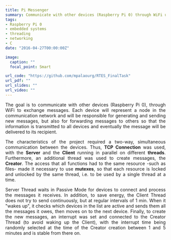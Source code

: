 ```yaml
---
title: Pi Messenger
summary: Communicate with other devices (Raspberry Pi 0) through WiFi using minimum energy possible.
tags:
- Raspberry Pi 0
- embedded systems
- threading
- networking
- C
date: "2016-04-27T00:00:00Z"

image:
  caption: ""
  focal_point: Smart

url_code: "https://github.com/mpalaourg/RTES_FinalTask"
url_pdf: ""
url_slides: ""
url_video: ""
---
```


<div style="text-align: justify"> <p>
The goal is to communicate with other devices (Raspberry Pi 0), through WiFi to exchange messages. Each device will represent a node in the communication network and will be responsible for generating and sending new messages, but also for forwarding messages to others so that the information is transmitted to all devices and eventually the message will be delivered to its recipient.

The characteristics of the project required a two-way, simultaneous communication between the devices. Thus, <b>TCP Connection</b> was used, with the <b>Server</b> and the <b>Client</b> running in parallel on different <b>threads</b>. Furthermore, an additional thread was used to create messages, the <b>Creator</b>. Τhe access that all functions had to the same resource -such as files- made it necessary to use <b>mutexes</b>, so that each resource is locked and unlocked by the same thread, i.e. to be used by a single thread at a time.

Server Thread waits in Passive Mode for devices to connect and process the messages it receives. In addition, to save energy, the Client Thread does not try to send continuously, but at regular intervals of 1 min. When it "wakes up", it checks which devices in the list are active and sends them all the messages it owes, then moves on to the next device. Finally, to create the new messages, an interrupt was set and connected to the Creator Thread (to avoid waking up the Client), with the interrupt time being randomly selected at the time of the Creator creation between 1 and 5 minutes and is stable from there on.
</p> </div>

